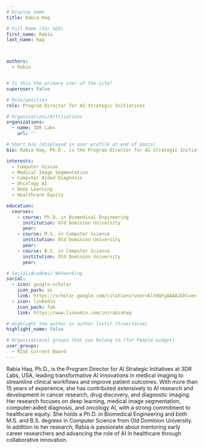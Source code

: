```yaml
---
# Display name
title: Rabia Haq

# Full Name (for SEO)
first_name: Rabia
last_name: Haq



authors:
  - Rabia


# Is this the primary user of the site?
superuser: false

# Role/position
role: Program Director for AI Strategic Initiatives

# Organizations/Affiliations
organizations:
  - name: 3DR Labs
    url: ''

# Short bio (displayed in user profile at end of posts)
bio: Rabia Haq, Ph.D., is the Program Director for AI Strategic Initiatives at 3DR Labs, where she leads the development and implementation of AI-driven innovations to enhance medical imaging workflows. With over 15 years of experience in AI and machine learning, she has worked across cancer research, drug discovery, and clinical integration. Her expertise includes computer vision, medical image segmentation, oncology AI, and healthcare equity.

interests:
  - Computer Vision
  - Medical Image Segmentation
  - Computer Aided Diagnosis
  - Oncology AI
  - Deep Learning
  - Healthcare Equity

education:
  courses:
    - course: Ph.D. in Biomedical Engineering
      institution: Old Dominion University
      year: 
    - course: M.S. in Computer Science
      institution: Old Dominion University
      year: 
    - course: B.S. in Computer Science
      institution: Old Dominion University
      year: 

# Social/Academic Networking
social:
  - icon: google-scholar
    icon_pack: ai
    link: https://scholar.google.com/citations?user=kltmQFgAAAAJ&hl=en
  - icon: linkedin
    icon_pack: fab
    link: https://www.linkedin.com/in/rabiahaq

# Highlight the author in author lists? (true/false)
highlight_name: false

# Organizational groups that you belong to (for People widget)
user_groups:
  - RISE Current Board
---
```


Rabia Haq, Ph.D., is the Program Director for AI Strategic Initiatives at 3DR Labs, USA, leading transformative AI innovations in medical imaging to streamline clinical workflows and improve patient outcomes. With more than 15 years of experience, she has contributed extensively to AI research and development in cancer research, drug discovery, and diagnostic imaging. Her research focuses on deep learning, medical image segmentation, computer-aided diagnosis, and oncology AI, with a strong commitment to healthcare equity. She holds a Ph.D. in Biomedical Engineering and both M.S. and B.S. degrees in Computer Science from Old Dominion University. In addition to her research, Rabia is passionate about mentoring early career researchers and advancing the role of AI in healthcare through collaborative innovation.
